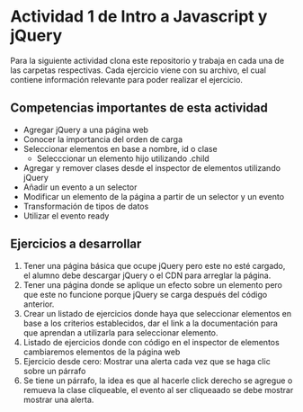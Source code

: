 # Actividad 1 de Intro a Javascript y jQuery

Para la siguiente actividad clona este repositorio y trabaja en cada una de las carpetas respectivas.
Cada ejercicio viene con su archivo, el cual contiene información relevante para poder realizar el ejercicio.

## Competencias importantes de esta actividad

- Agregar jQuery a una página web
- Conocer la importancia del orden de carga
- Seleccionar elementos en base a nombre, id o clase
  - Selecccionar un elemento hijo utilizando .child
- Agregar y remover clases desde el inspector de elementos utilizando jQuery
- Añadir un evento a un selector
- Modificar un elemento de la página a partir de un selector y un evento
- Transformación de tipos de datos
- Utilizar el evento ready

## Ejercicios a desarrollar

1. Tener una página básica que ocupe jQuery pero este no esté cargado, el alumno
debe descargar jQuery o el CDN para arreglar la página.
2. Tener una página donde se aplique un efecto sobre un elemento pero que este
no funcione porque jQuery se carga después del código anterior.
3. Crear un listado de ejercicios donde haya que seleccionar elementos en base
a los criterios establecidos, dar el link a la documentación para que aprendan
a utilizarla para seleccionar elemento.
4. Listado de ejercicios donde con código en el inspector de elementos
cambiaremos elementos de la página web
5. Ejercicio desde cero: Mostrar una alerta cada vez que se haga clic sobre un párrafo
6. Se tiene un párrafo, la idea es que al hacerle click derecho se agregue o remueva la clase cliqueable, el evento al ser cliqueaado se debe mostrar mostrar una alerta.

